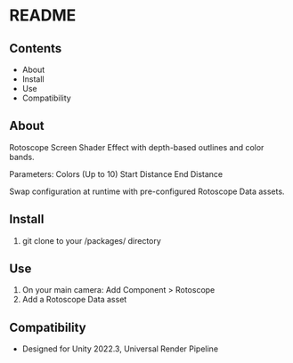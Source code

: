 # README

## Contents

- About
- Install
- Use
- Compatibility

## About

Rotoscope Screen Shader Effect with depth-based outlines and color bands.

Parameters:
Colors (Up to 10)
Start Distance
End Distance

Swap configuration at runtime with pre-configured Rotoscope Data assets.

## Install

1. git clone to your /packages/ directory

## Use

1. On your main camera: Add Component > Rotoscope
2. Add a Rotoscope Data asset

## Compatibility

- Designed for Unity 2022.3, Universal Render Pipeline

